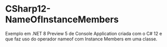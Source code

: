 # CSharp12-NameOfInstanceMembers
Exemplo em .NET 8 Preview 5 de Console Application criada com o C# 12 e que faz uso do operador nameof com Instance Members em uma classe.
